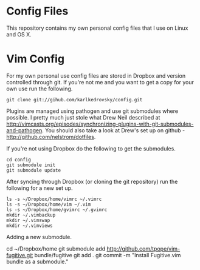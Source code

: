 Config Files
============

This repository contains my own personal config files that I use on Linux and
OS X.

Vim Config
==========

For my own personal use config files are stored in Dropbox and version
controlled through git.  If you're not me and you want to get a copy for your
own use run the following.

    git clone git://gihub.com/karlkedrovsky/config.git

Plugins are managed using pathogen and use git submodules where possible. I
pretty much just stole what Drew Neil described at
http://vimcasts.org/episodes/synchronizing-plugins-with-git-submodules-and-pathogen.
You should also take a look at Drew's set up on github -
http://github.com/nelstrom/dotfiles.

If you're not using Dropbox do the following to get the submodules.

    cd config
    git submodule init
    git submodule update

After syncing through Dropbox (or cloning the git repository) run the following
for a new set up.

    ls -s ~/Dropbox/home/vimrc ~/.vimrc
    ls -s ~/Dropbox/home/vim ~/.vim
    ls -s ~/Dropbox/home/gvimrc ~/.gvimrc
    mkdir ~/.vimbackup
    mkdir ~/.vimswap
    mkdir ~/.vimviews

Adding a new submodule.

   cd ~/Dropbox/home
   git submodule add http://github.com/tpope/vim-fugitive.git bundle/fugitive
   git add .
   git commit -m "Install Fugitive.vim bundle as a submodule."

